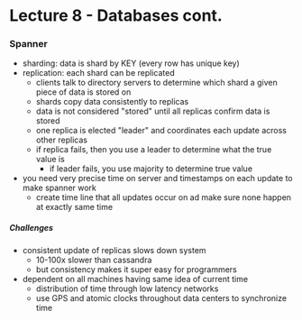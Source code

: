 Lecture 8 - Databases cont.
===========================

### Spanner
* sharding: data is shard by KEY (every row has unique key)
* replication: each shard can be replicated
  * clients talk to directory servers to determine which shard a given piece of data is stored on
  * shards copy data consistently to replicas
  * data is not considered "stored" until all replicas confirm data is stored
  * one replica is elected "leader" and coordinates each update across other replicas
  * if replica fails, then you use a leader to determine what the true value is
    * if leader fails, you use majority to determine true value
* you need very precise time on server and timestamps on each update to make spanner work
  * create time line that all updates occur on ad make sure none happen at exactly same time



##### Challenges
* consistent update of replicas slows down system
  * 10-100x slower than cassandra
  * but consistency makes it super easy for programmers
* dependent on all machines having same idea of current time
  * distribution of time through low latency networks
  * use GPS and atomic clocks throughout data centers to synchronize time
